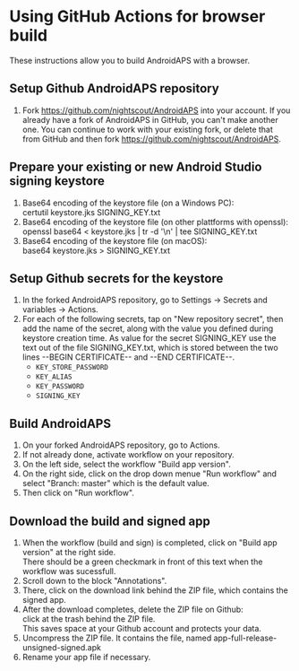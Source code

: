 # Using GitHub Actions for browser build

These instructions allow you to build AndroidAPS with a browser.


## Setup Github AndroidAPS repository

1. Fork https://github.com/nightscout/AndroidAPS into your account. If you already have a fork of AndroidAPS in GitHub, you can't make another one. You can continue to work with your existing fork, or delete that from GitHub and then fork https://github.com/nightscout/AndroidAPS.


## Prepare your existing or new Android Studio signing keystore

1. Base64 encoding of the keystore file (on a Windows PC):\
   certutil keystore.jks SIGNING_KEY.txt
2. Base64 encoding of the keystore file (on other plattforms with openssl):\
   openssl base64 < keystore.jks | tr -d '\n' | tee SIGNING_KEY.txt
3. Base64 encoding of the keystore file (on macOS):\
   base64 keystore.jks > SIGNING_KEY.txt


## Setup Github secrets for the keystore

1. In the forked AndroidAPS repository, go to Settings -> Secrets and variables -> Actions.
1. For each of the following secrets, tap on "New repository secret", then add the name of the secret, along with the value you defined during keystore creation time. As value for the secret SIGNING_KEY use the text out of the file SIGNING_KEY.txt, which is stored between the two lines --BEGIN CERTIFICATE-- and --END CERTIFICATE--.  
    * `KEY_STORE_PASSWORD`
    * `KEY_ALIAS`
    * `KEY_PASSWORD`
    * `SIGNING_KEY`


## Build AndroidAPS
1. On your forked AndroidAPS repository, go to Actions.
2. If not already done, activate workflow on your repository.
3. On the left side, select the workflow "Build app version".
4. On the right side, click on the drop down menue "Run workflow" and select "Branch: master" which is the default value.
5. Then click on "Run workflow".


## Download the build and signed app
1. When the workflow (build and sign) is completed, click on "Build app version" at the right side.\
   There should be a green checkmark in front of this text when the workflow was sucessfull.
2. Scroll down to the block "Annotations".
3. There, click on the download link behind the ZIP file, which contains the signed app.
4. After the download completes, delete the ZIP file on Github:\
   click at the trash behind the ZIP file.\
   This saves space at your Github account and protects your data.
6. Uncompress the ZIP file. It contains the file, named app-full-release-unsigned-signed.apk
7. Rename your app file if necessary.
